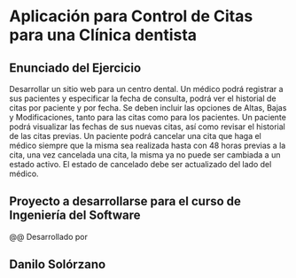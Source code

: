 # Aplicación para Control de Citas para una Clínica dentista

## Enunciado del Ejercicio

Desarrollar un sitio web para un centro dental. Un médico podrá registrar a sus pacientes y especificar la fecha
de consulta, podrá ver el historial de citas por paciente y por fecha. Se deben incluir las opciones de Altas, Bajas
y Modificaciones, tanto para las citas como para los pacientes. Un paciente podrá visualizar las fechas de sus
nuevas citas, así como revisar el historial de las citas previas. Un paciente podrá cancelar una cita que haga el
médico siempre que la misma sea realizada hasta con 48 horas previas a la cita, una vez cancelada una cita, la
misma ya no puede ser cambiada a un estado activo. El estado de cancelado debe ser actualizado del lado del
médico.


## Proyecto a desarrollarse para el curso de Ingeniería del Software

@@ Desarrollado por

## Danilo Solórzano
